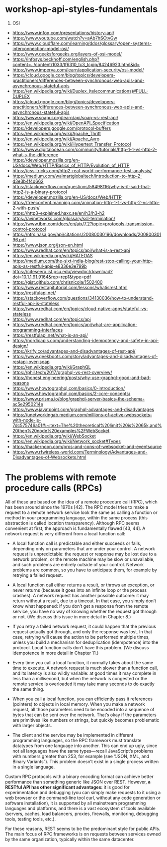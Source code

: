 # workshop-api-styles-fundamentals

1. OSI

- https://www.infoq.com/presentations/history-api/
- https://www.youtube.com/watch?v=aAb7hSCtvGw
- https://www.cloudflare.com/learning/ddos/glossary/open-systems-interconnection-model-osi/
- https://www.geeksforgeeks.org/layers-of-osi-model/
- https://infosys.beckhoff.com/english.php?content=../content/1033/tf6310_tc3_tcpip/84246923.html&id=
- https://www.imperva.com/learn/application-security/osi-model/
- https://cloud.google.com/blog/topics/developers-practitioners/differences-between-synchronous-web-apis-and-asynchronous-stateful-apis
- https://en.wikipedia.org/wiki/Duplex_(telecommunications)#FULL-DUPLEX
- https://cloud.google.com/blog/topics/developers-practitioners/differences-between-synchronous-web-apis-and-asynchronous-stateful-apis
- https://www.soapui.org/learn/api/soap-vs-rest-api/
- https://en.wikipedia.org/wiki/OpenAPI_Specification
- https://developers.google.com/protocol-buffers
- https://en.wikipedia.org/wiki/Apache_Thrift
- https://en.wikipedia.org/wiki/Apache_Avro
- https://en.wikipedia.org/wiki/Hypertext_Transfer_Protocol
- https://www.digitalocean.com/community/tutorials/http-1-1-vs-http-2-what-s-the-difference
- https://developer.mozilla.org/en-US/docs/Web/HTTP/Basics_of_HTTP/Evolution_of_HTTP
- https://css-tricks.com/http2-real-world-performance-test-analysis/
- https://medium.com/walmartglobaltech/introduction-to-http-2-d3e3b4f4d662
- https://stackoverflow.com/questions/58498116/why-is-it-said-that-http2-is-a-binary-protocol
- https://developer.mozilla.org/en-US/docs/Web/HTTP
- https://freecontent.manning.com/animation-http-1-1-vs-http-2-vs-http-2-with-push/
- https://http3-explained.haxx.se/en/h3/h3-h2
- https://avinetworks.com/glossary/ssl-termination/
- https://www.ibm.com/docs/en/aix/7.2?topic=protocols-transmission-control-protocol
- https://ntrs.nasa.gov/api/citations/20080030196/downloads/20080030196.pdf
- https://www.json.org/json-en.html
- https://www.redhat.com/en/topics/api/what-is-a-rest-api
- https://en.wikipedia.org/wiki/HATEOAS
- https://medium.com/the-sixt-india-blog/rest-stop-calling-your-http-apis-as-restful-apis-e8336e3e799b
- https://citeseerx.ist.psu.edu/viewdoc/download?doi=10.1.1.91.9164&rep=rep1&type=pdf
- https://gist.github.com/chrisnicola/1502400
- https://www.restapitutorial.com/lessons/whatisrest.html
- https://restfulapi.net/
- https://stackoverflow.com/questions/34130036/how-to-understand-restful-api-is-stateless
- https://www.redhat.com/en/topics/cloud-native-apps/stateful-vs-stateless
- https://www.redhat.com/en/topics/api
- https://www.redhat.com/en/topics/api/what-are-application-programming-interfaces
- https://restfulapi.net/what-is-an-api/
- https://nordicapis.com/understanding-idempotency-and-safety-in-api-design/
- https://krify.co/advantages-and-disadvantages-of-rest-api/
- https://www.geekboots.com/story/advantages-and-disadvantages-of-restapi-over-soap
- https://en.wikipedia.org/wiki/GraphQL
- https://phil.tech/2017/graphql-vs-rest-overview/
- https://honest.engineering/posts/why-use-graphql-good-and-bad-reasons
- https://www.howtographql.com/basics/0-introduction/
- https://www.howtographql.com/basics/2-core-concepts/
- https://www.prisma.io/blog/graphql-server-basics-the-schema-ac5e2950214e
- https://www.javatpoint.com/graphql-advantages-and-disadvantages
- https://unetworkingab.medium.com/millions-of-active-websockets-with-node-js-7dc575746a01#:~:text=The%20theoretical%20limit%20is%2065k,and%20then%20node%20examples%2FWebSocket.
- https://en.wikipedia.org/wiki/WebSocket
- https://en.wikipedia.org/wiki/Network_socket#Types
- https://hackernoon.com/pros-and-cons-of-websocket-and-eventsource
- https://www.rfwireless-world.com/Terminology/Advantages-and-Disadvantages-of-Websockets.html

# The problems with remote procedure calls (RPCs)

All of these are based on the idea of a remote procedure call (RPC), which has been around since the 1970s [42]. The RPC model tries to make a request to a remote network service look the same as calling a function or method in your programming language, within the same process (this abstraction is called location transparency). Although RPC seems convenient at first, the approach is fundamentally flawed [43, 44]. A network request is very different from a local function call:

- A local function call is predictable and either succeeds or fails, depending only on parameters that are under your control. A network request is unpredictable: the request or response may be lost due to a network problem, or the remote machine may be slow or unavailable, and such problems are entirely outside of your control. Network problems are common, so you have to anticipate them, for example by retrying a failed request.

- A local function call either returns a result, or throws an exception, or never returns (because it goes into an infinite loop or the process crashes). A network request has another possible outcome: it may return without a result, due to a timeout. In that case, you simply don’t know what happened: if you don’t get a response from the remote service, you have no way of knowing whether the request got through or not. (We discuss this issue in more detail in Chapter 8.)

- If you retry a failed network request, it could happen that the previous request actually got through, and only the response was lost. In that case, retrying will cause the action to be performed multiple times, unless you build a mechanism for deduplication (idempotence) into the protocol. Local function calls don’t have this problem. (We discuss idempotence in more detail in Chapter 11.)

- Every time you call a local function, it normally takes about the same time to execute. A network request is much slower than a function call, and its latency is also wildly variable: at good times it may complete in less than a millisecond, but when the network is congested or the remote service is overloaded it may take many seconds to do exactly the same thing.

- When you call a local function, you can efficiently pass it references (pointers) to objects in local memory. When you make a network request, all those parameters need to be encoded into a sequence of bytes that can be sent over the network. That’s okay if the parameters are primitives like numbers or strings, but quickly becomes problematic with larger objects.

- The client and the service may be implemented in different programming languages, so the RPC framework must translate datatypes from one language into another. This can end up ugly, since not all languages have the same types—recall JavaScript’s problems with numbers greater than 253, for example (see “JSON, XML, and Binary Variants”). This problem doesn’t exist in a single process written in a single language.

Custom RPC protocols with a binary encoding format can achieve better performance than something generic like JSON over REST. However, **a RESTful API has other significant advantages:** it is good for experimentation and debugging (you can simply make requests to it using a web browser or the command-line tool curl, without any code generation or software installation), it is supported by all mainstream programming languages and platforms, and there is a vast ecosystem of tools available (servers, caches, load balancers, proxies, firewalls, monitoring, debugging tools, testing tools, etc.).

For these reasons, REST seems to be the predominant style for public APIs. The main focus of RPC frameworks is on requests between services owned by the same organization, typically within the same datacenter.
